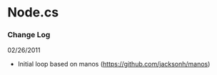 Node.cs
=======


### Change Log ###

02/26/2011

* Initial loop based on manos (https://github.com/jacksonh/manos)
